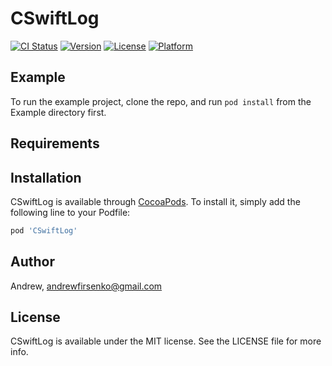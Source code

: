 # CSwiftLog

[![CI Status](https://img.shields.io/travis/Andrew/CSwiftLog.svg?style=flat)](https://travis-ci.org/Andrew/CSwiftLog)
[![Version](https://img.shields.io/cocoapods/v/CSwiftLog.svg?style=flat)](https://cocoapods.org/pods/CSwiftLog)
[![License](https://img.shields.io/cocoapods/l/CSwiftLog.svg?style=flat)](https://cocoapods.org/pods/CSwiftLog)
[![Platform](https://img.shields.io/cocoapods/p/CSwiftLog.svg?style=flat)](https://cocoapods.org/pods/CSwiftLog)

## Example

To run the example project, clone the repo, and run `pod install` from the Example directory first.

## Requirements

## Installation

CSwiftLog is available through [CocoaPods](https://cocoapods.org). To install
it, simply add the following line to your Podfile:

```ruby
pod 'CSwiftLog'
```

## Author

Andrew, andrewfirsenko@gmail.com

## License

CSwiftLog is available under the MIT license. See the LICENSE file for more info.
